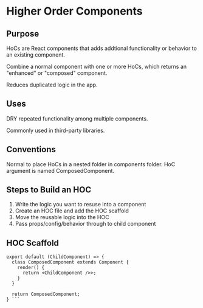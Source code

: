 # Higher Order Components

## Purpose
HoCs are React components that adds addtional functionality or behavior to an existing component.

Combine a normal component with one or more HoCs, which returns an "enhanced" or "composed" component.

Reduces duplicated logic in the app.

## Uses
DRY repeated functionality among multiple components.

Commonly used in third-party libraries.

## Conventions
Normal to place HoCs in a nested folder in components folder.
HoC argument is named ComposedComponent.

## Steps to Build an HOC
  1. Write the logic you want to resuse into a component
  2. Create an HOC file and add the HOC scaffold
  3. Move the reusable logic into the HOC
  4. Pass props/config/behavior through to child component

## HOC Scaffold
```import React, { Component } from 'react';
export default (ChildComponent) => {
  class ComposedComponent extends Component {
    render() {
      return <ChildComponent />>;
    }
  }

  return ComposedComponent;
} ```